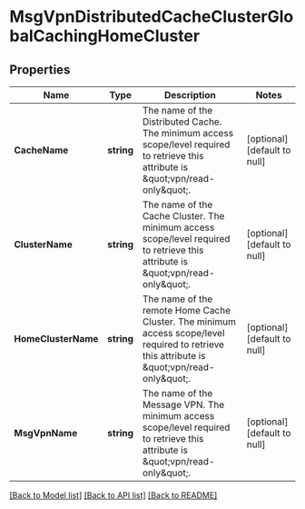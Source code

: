 # MsgVpnDistributedCacheClusterGlobalCachingHomeCluster

## Properties
Name | Type | Description | Notes
------------ | ------------- | ------------- | -------------
**CacheName** | **string** | The name of the Distributed Cache.  The minimum access scope/level required to retrieve this attribute is \&quot;vpn/read-only\&quot;. | [optional] [default to null]
**ClusterName** | **string** | The name of the Cache Cluster.  The minimum access scope/level required to retrieve this attribute is \&quot;vpn/read-only\&quot;. | [optional] [default to null]
**HomeClusterName** | **string** | The name of the remote Home Cache Cluster.  The minimum access scope/level required to retrieve this attribute is \&quot;vpn/read-only\&quot;. | [optional] [default to null]
**MsgVpnName** | **string** | The name of the Message VPN.  The minimum access scope/level required to retrieve this attribute is \&quot;vpn/read-only\&quot;. | [optional] [default to null]

[[Back to Model list]](../README.md#documentation-for-models) [[Back to API list]](../README.md#documentation-for-api-endpoints) [[Back to README]](../README.md)

